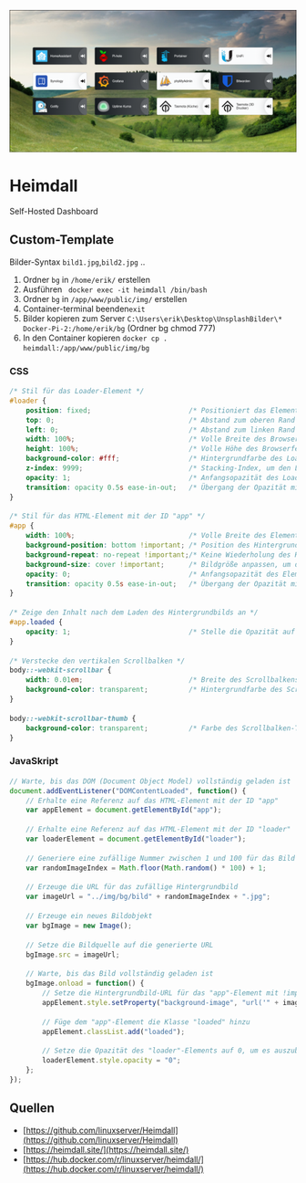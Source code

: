 <p align="center">
<a href="https://github.com/linuxserver/Heimdall"><img src="media/my-dashboard.png" width="850" alt="heimdal"></a><br/>
</p>

# Heimdall
Self-Hosted Dashboard

## Custom-Template

Bilder-Syntax ```bild1.jpg```,```bild2.jpg``` ..

1. Ordner ```bg``` in ```/home/erik/``` erstellen
2. Ausführen ``` docker exec -it heimdall /bin/bash```
3. Ordner ```bg``` in ```/app/www/public/img/``` erstellen
4. Container-terminal beenden```exit```
5. Bilder kopieren zum Server ```C:\Users\erik\Desktop\UnsplashBilder\* Docker-Pi-2:/home/erik/bg``` (Ordner bg chmod 777)
6. In den Container kopieren ```docker cp . heimdall:/app/www/public/img/bg```

### CSS
``` css
/* Stil für das Loader-Element */
#loader {
    position: fixed;                        /* Positioniert das Element fixiert im Browserfenster */
    top: 0;                                 /* Abstand zum oberen Rand */
    left: 0;                                /* Abstand zum linken Rand */
    width: 100%;                            /* Volle Breite des Browserfensters */
    height: 100%;                           /* Volle Höhe des Browserfensters */
    background-color: #fff;                 /* Hintergrundfarbe des Loaders */
    z-index: 9999;                          /* Stacking-Index, um den Loader über anderen Inhalten zu platzieren */
    opacity: 1;                             /* Anfangsopazität des Loaders */
    transition: opacity 0.5s ease-in-out;   /* Übergang der Opazität mit 0.5 Sekunden Dauer und Easing */
}

/* Stil für das HTML-Element mit der ID "app" */
#app {
    width: 100%;                            /* Volle Breite des Elements */
    background-position: bottom !important; /* Position des Hintergrundbilds unten am Element */
    background-repeat: no-repeat !important;/* Keine Wiederholung des Hintergrundbilds */
    background-size: cover !important;      /* Bildgröße anpassen, um das Element zu füllen */
    opacity: 0;                             /* Anfangsopazität des Elements */
    transition: opacity 0.5s ease-in-out;   /* Übergang der Opazität mit 0.5 Sekunden Dauer und Easing */
}

/* Zeige den Inhalt nach dem Laden des Hintergrundbilds an */
#app.loaded {
    opacity: 1;                             /* Stelle die Opazität auf 1, um den Inhalt anzuzeigen */
}

/* Verstecke den vertikalen Scrollbalken */
body::-webkit-scrollbar {
    width: 0.01em;                          /* Breite des Scrollbalkens */
    background-color: transparent;          /* Hintergrundfarbe des Scrollbalkens */
}

body::-webkit-scrollbar-thumb {
    background-color: transparent;          /* Farbe des Scrollbalken-Thumb */
}

```
### JavaSkript
``` JavaScript
// Warte, bis das DOM (Document Object Model) vollständig geladen ist
document.addEventListener("DOMContentLoaded", function() {
    // Erhalte eine Referenz auf das HTML-Element mit der ID "app"
    var appElement = document.getElementById("app");
    
    // Erhalte eine Referenz auf das HTML-Element mit der ID "loader"
    var loaderElement = document.getElementById("loader");

    // Generiere eine zufällige Nummer zwischen 1 und 100 für das Bild
    var randomImageIndex = Math.floor(Math.random() * 100) + 1;
    
    // Erzeuge die URL für das zufällige Hintergrundbild
    var imageUrl = "../img/bg/bild" + randomImageIndex + ".jpg";

    // Erzeuge ein neues Bildobjekt
    var bgImage = new Image();
    
    // Setze die Bildquelle auf die generierte URL
    bgImage.src = imageUrl;

    // Warte, bis das Bild vollständig geladen ist
    bgImage.onload = function() {
        // Setze die Hintergrundbild-URL für das "app"-Element mit !important
        appElement.style.setProperty("background-image", "url('" + imageUrl + "')", "important");
        
        // Füge dem "app"-Element die Klasse "loaded" hinzu
        appElement.classList.add("loaded");
        
        // Setze die Opazität des "loader"-Elements auf 0, um es auszublenden
        loaderElement.style.opacity = "0";
    };
});

```
## Quellen

* [https://github.com/linuxserver/Heimdall](https://github.com/linuxserver/Heimdall)
* [https://heimdall.site/](https://heimdall.site/)
* [https://hub.docker.com/r/linuxserver/heimdall/](https://hub.docker.com/r/linuxserver/heimdall/)